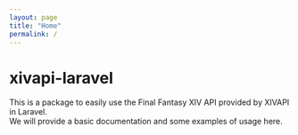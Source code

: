```yaml
---
layout: page
title: "Home"
permalink: /
---
```


# xivapi-laravel

This is a package to easily use the Final Fantasy XIV API provided by XIVAPI in Laravel.  
We will provide a basic documentation and some examples of usage here.
